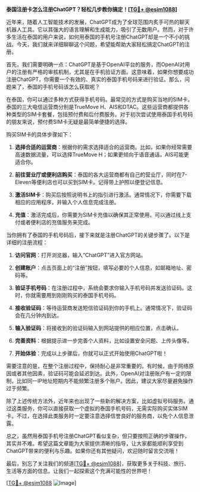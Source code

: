 **泰国注册卡怎么注册ChatGPT？轻松几步教你搞定！[[TG💪+ @esim1088](https://t.me/s/esim1088)]**

近年来，随着人工智能技术的发展，ChatGPT成为了全球范围内炙手可热的聊天机器人工具。它以其强大的语言理解和生成能力，吸引了无数用户。然而，对于许多生活在泰国的用户来说，如何用泰国的手机号注册ChatGPT却是一个不小的挑战。今天，我们就来详细聊聊这个问题，希望能帮助大家轻松搞定ChatGPT的注册。

首先，我们需要明确一点：ChatGPT是基于OpenAI平台的服务，而OpenAI对用户的注册有严格的审核机制，尤其是在手机验证方面。这意味着，如果你想要成功注册ChatGPT，你需要一个有效的、真实的泰国手机号码来进行验证。那么，问题来了，泰国的手机号码该怎么获取呢？

在泰国，你可以通过多种方式获得手机号码。最常见的方式是购买当地的SIM卡。泰国的三大电信运营商分别是TrueMove H、AIS和DTAC。这些运营商都提供各种类型的SIM卡套餐，包括预付费和后付费服务。对于初次尝试使用泰国手机号码的朋友来说，预付费SIM卡无疑是最简单便捷的选择。

购买SIM卡的具体步骤如下：

1. **选择合适的运营商**：根据你的需求选择适合的运营商。比如，如果你经常需要高速数据流量，可以选择TrueMove H；如果更倾向于语音通话，AIS可能更适合你。
   
2. **前往营业厅或便利店购买**：泰国的各大运营商都有自己的营业厅，同时在7-Eleven等便利店也可以买到SIM卡。记得带上护照以便登记信息。

3. **激活SIM卡**：购买后按照说明书上的指引进行激活。通常情况下，你需要下载相应的应用程序，并输入个人信息完成注册。

4. **充值**：激活完成后，你需要为SIM卡充值以确保其正常使用。可以通过线上支付或者便利店的充值服务来完成。

当你拥有了泰国的手机号码后，接下来就是注册ChatGPT的关键步骤了。以下是详细的注册流程：

1. **访问官网**：打开浏览器，输入“ChatGPT”进入官方网站。

2. **创建账户**：点击页面上的“注册”按钮，填写必要的个人信息，如邮箱地址、密码等。

3. **验证手机号码**：在注册过程中，系统会要求你输入手机号码并发送验证码。这时，你就需要用到刚刚购买的泰国手机号码。

4. **接收验证码**：等待运营商发送短信验证码到你的手机上。通常情况下，验证码会在几分钟内到达。

5. **输入验证码**：将接收到的验证码输入到网站提供的相应位置，点击确认。

6. **完善资料**：根据提示进一步完善个人资料，比如设置安全问题、上传头像等。

7. **开始体验**：完成以上步骤后，你就可以正式开始使用ChatGPT啦！

需要注意的是，在整个注册过程中，保持耐心是非常重要的。有时候，由于网络原因或者其他因素，验证码可能会延迟到达。此外，OpenAI对注册账户有一定的限制，比如同一IP地址短期内不能频繁注册多个账户。因此，建议大家尽量避免操作过于频繁。

除了上述传统方法外，近年来也出现了一些新的解决方案，比如虚拟号码服务。通过这类服务，你可以直接获取一个虚拟的泰国手机号码，无需实际购买实体SIM卡。不过，在选择此类服务时一定要注意选择信誉良好的服务商，以免个人信息泄露。

总之，虽然用泰国手机号注册ChatGPT看似复杂，但只要按照正确的步骤操作，其实并不难。希望这篇文章能为大家提供清晰的指导，让大家都能顺利享受到ChatGPT带来的便利与乐趣。如果你还有其他疑问，欢迎随时留言交流哦！

最后，别忘了关注我们的频道[[TG💪+ @esim1088](https://t.me/s/esim1088)]，获取更多关于科技、旅行、生活等方面的信息。让我们一起探索这个充满可能性的世界吧！ 

[[TG💪+ @esim1088](https://t.me/s/esim1088) ![Image](https://i.postimg.cc/4NQfJmqS/Snipaste-2025-05-13-00-14-12.png)]